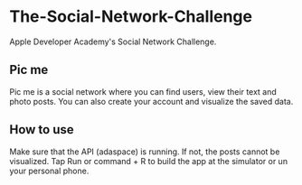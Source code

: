 # The-Social-Network-Challenge
Apple Developer Academy's Social Network Challenge.

## Pic me 
Pic me is a social network where you can find users, view their text and photo posts. You can also create your account and visualize the saved data.

## How to use
Make sure that the API (adaspace) is running. If not, the posts cannot be visualized. Tap Run or command + R to build the app at the simulator or un your personal phone.

